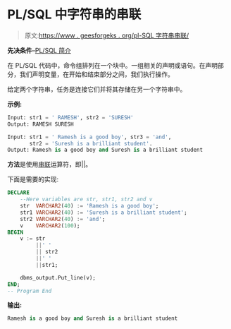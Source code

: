 # PL/SQL 中字符串的串联

> 原文:[https://www . geesforgeks . org/pl-SQL 字符串串联/](https://www.geeksforgeeks.org/concatenation-of-strings-in-pl-sql/)

**先决条件**–[PL/SQL 简介](https://www.geeksforgeeks.org/plsql-introduction/)

在 PL/SQL 代码中，命令组排列在一个块中。一组相关的声明或语句。在声明部分，我们声明变量，在开始和结束部分之间，我们执行操作。

给定两个字符串，任务是连接它们并将其存储在另一个字符串中。

**示例:**

```sql
Input: str1 = ' RAMESH', str2 = 'SURESH'
Output: RAMESH SURESH

Input: str1 = ' Ramesh is a good boy', str3 = 'and',
       str2 = 'Suresh is a brilliant student'.
Output: Ramesh is a good boy and Suresh is a brilliant student

```

**方法**是使用[串联](https://docs.oracle.com/cd/B19306_01/server.102/b14200/operators003.htm)运算符，即||。

下面是需要的实现:

```sql
DECLARE
    --Here variables are str, str1, str2 and v
    str  VARCHAR2(40) := 'Ramesh is a good boy';
    str1 VARCHAR2(40) := 'Suresh is a brilliant student';
    str2 VARCHAR2(40) := 'and';
    v    VARCHAR2(100);
BEGIN
    v := str
         ||' '
         || str2
         ||' '
         ||str1;

    dbms_output.Put_line(v);
END;
-- Program End  
```

**输出:**

```sql
Ramesh is a good boy and Suresh is a brilliant student

```